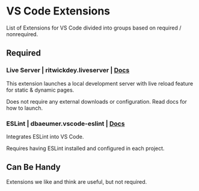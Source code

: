 # VS Code Extensions

List of Extensions for VS Code divided into groups based on required / nonrequired. 

## Required

### **Live Server** | ritwickdey.liveserver | [Docs](https://github.com/ritwickdey/vscode-live-server/blob/master/README.md)
This extension launches a local development server with live reload feature for static & dynamic pages.

Does not  require any external downloads or configuration. Read docs for how to launch.

### ESLint | dbaeumer.vscode-eslint | [Docs](https://github.com/Microsoft/vscode-eslint/blob/master/README.md)

Integrates ESLint into VS Code.

Requires having ESLint installed and configured in each project.


## Can Be Handy
Extensions we like and think are useful, but not required.

